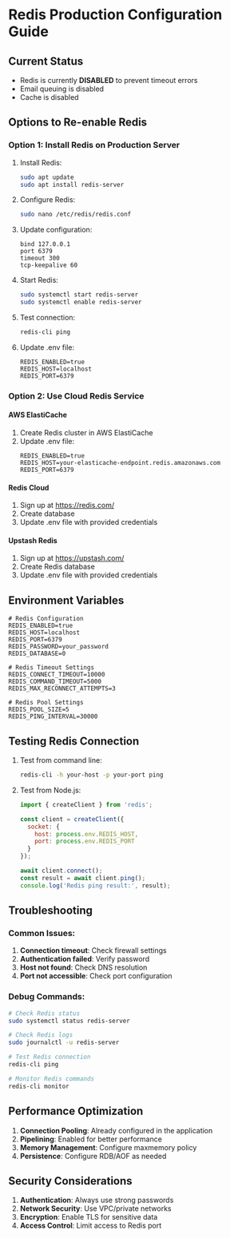 # Redis Production Configuration Guide

## Current Status
- Redis is currently **DISABLED** to prevent timeout errors
- Email queuing is disabled
- Cache is disabled

## Options to Re-enable Redis

### Option 1: Install Redis on Production Server

1. Install Redis:
   ```bash
   sudo apt update
   sudo apt install redis-server
   ```

2. Configure Redis:
   ```bash
   sudo nano /etc/redis/redis.conf
   ```

3. Update configuration:
   ```
   bind 127.0.0.1
   port 6379
   timeout 300
   tcp-keepalive 60
   ```

4. Start Redis:
   ```bash
   sudo systemctl start redis-server
   sudo systemctl enable redis-server
   ```

5. Test connection:
   ```bash
   redis-cli ping
   ```

6. Update .env file:
   ```
   REDIS_ENABLED=true
   REDIS_HOST=localhost
   REDIS_PORT=6379
   ```

### Option 2: Use Cloud Redis Service

#### AWS ElastiCache
1. Create Redis cluster in AWS ElastiCache
2. Update .env file:
   ```
   REDIS_ENABLED=true
   REDIS_HOST=your-elasticache-endpoint.redis.amazonaws.com
   REDIS_PORT=6379
   ```

#### Redis Cloud
1. Sign up at https://redis.com/
2. Create database
3. Update .env file with provided credentials

#### Upstash Redis
1. Sign up at https://upstash.com/
2. Create Redis database
3. Update .env file with provided credentials

## Environment Variables

```
# Redis Configuration
REDIS_ENABLED=true
REDIS_HOST=localhost
REDIS_PORT=6379
REDIS_PASSWORD=your_password
REDIS_DATABASE=0

# Redis Timeout Settings
REDIS_CONNECT_TIMEOUT=10000
REDIS_COMMAND_TIMEOUT=5000
REDIS_MAX_RECONNECT_ATTEMPTS=3

# Redis Pool Settings
REDIS_POOL_SIZE=5
REDIS_PING_INTERVAL=30000
```

## Testing Redis Connection

1. Test from command line:
   ```bash
   redis-cli -h your-host -p your-port ping
   ```

2. Test from Node.js:
   ```javascript
   import { createClient } from 'redis';
   
   const client = createClient({
     socket: {
       host: process.env.REDIS_HOST,
       port: process.env.REDIS_PORT
     }
   });
   
   await client.connect();
   const result = await client.ping();
   console.log('Redis ping result:', result);
   ```

## Troubleshooting

### Common Issues:
1. **Connection timeout**: Check firewall settings
2. **Authentication failed**: Verify password
3. **Host not found**: Check DNS resolution
4. **Port not accessible**: Check port configuration

### Debug Commands:
```bash
# Check Redis status
sudo systemctl status redis-server

# Check Redis logs
sudo journalctl -u redis-server

# Test Redis connection
redis-cli ping

# Monitor Redis commands
redis-cli monitor
```

## Performance Optimization

1. **Connection Pooling**: Already configured in the application
2. **Pipelining**: Enabled for better performance
3. **Memory Management**: Configure maxmemory policy
4. **Persistence**: Configure RDB/AOF as needed

## Security Considerations

1. **Authentication**: Always use strong passwords
2. **Network Security**: Use VPC/private networks
3. **Encryption**: Enable TLS for sensitive data
4. **Access Control**: Limit access to Redis port
